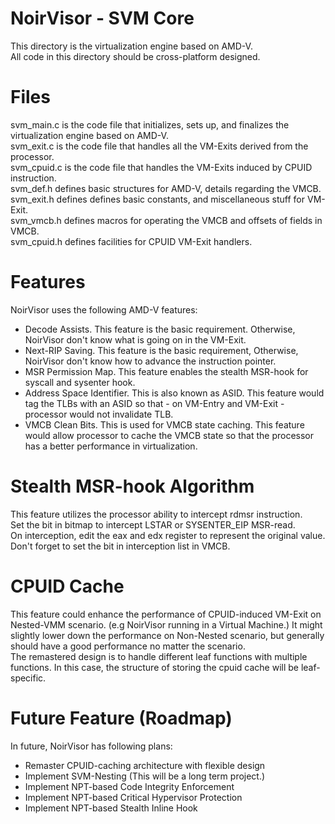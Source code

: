 # NoirVisor - SVM Core
This directory is the virtualization engine based on AMD-V. <br>
All code in this directory should be cross-platform designed.

# Files
svm_main.c is the code file that initializes, sets up, and finalizes the virtualization engine based on AMD-V. <br>
svm_exit.c is the code file that handles all the VM-Exits derived from the processor. <br>
svm_cpuid.c is the code file that handles the VM-Exits induced by CPUID instruction. <br>
svm_def.h defines basic structures for AMD-V, details regarding the VMCB. <br>
svm_exit.h defines defines basic constants, and miscellaneous stuff for VM-Exit. <br>
svm_vmcb.h defines macros for operating the VMCB and offsets of fields in VMCB. <br>
svm_cpuid.h defines facilities for CPUID VM-Exit handlers.

# Features
NoirVisor uses the following AMD-V features:
- Decode Assists. This feature is the basic requirement. Otherwise, NoirVisor don't know what is going on in the VM-Exit.
- Next-RIP Saving. This feature is the basic requirement, Otherwise, NoirVisor don't know how to advance the instruction pointer.
- MSR Permission Map. This feature enables the stealth MSR-hook for syscall and sysenter hook.
- Address Space Identifier. This is also known as ASID. This feature would tag the TLBs with an ASID so that - on VM-Entry and VM-Exit - processor would not invalidate TLB.
- VMCB Clean Bits. This is used for VMCB state caching. This feature would allow processor to cache the VMCB state so that the processor has a better performance in virtualization.

# Stealth MSR-hook Algorithm
This feature utilizes the processor ability to intercept rdmsr instruction. <br>
Set the bit in bitmap to intercept LSTAR or SYSENTER_EIP MSR-read. <br>
On interception, edit the eax and edx register to represent the original value. <br>
Don't forget to set the bit in interception list in VMCB.

# CPUID Cache
This feature could enhance the performance of CPUID-induced VM-Exit on Nested-VMM scenario. (e.g NoirVisor running in a Virtual Machine.) It might slightly lower down the performance on Non-Nested scenario, but generally should have a good performance no matter the scenario. <br>
The remastered design is to handle different leaf functions with multiple functions. In this case, the structure of storing the cpuid cache will be leaf-specific.

# Future Feature (Roadmap)
In future, NoirVisor has following plans:

- Remaster CPUID-caching architecture with flexible design
- Implement SVM-Nesting (This will be a long term project.)
- Implement NPT-based Code Integrity Enforcement
- Implement NPT-based Critical Hypervisor Protection
- Implement NPT-based Stealth Inline Hook